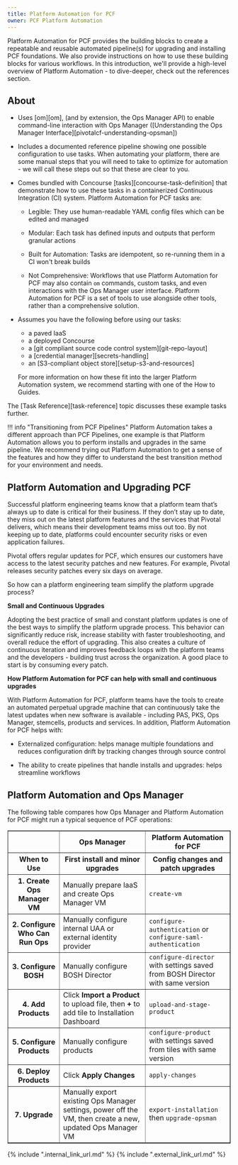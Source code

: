 ```yaml
---
title: Platform Automation for PCF
owner: PCF Platform Automation
---
```


 Platform Automation for PCF provides the building blocks to create a repeatable and reusable automated pipeline(s) for upgrading and installing PCF foundations. We also provide instructions on how to use these building blocks for various workflows. In this introduction, we'll provide a high-level overview of Platform Automation - to dive-deeper, check out the references section.  

## About

* Uses [om][om],
(and by extension, the Ops Manager API)
to enable command-line interaction with Ops Manager
([Understanding the Ops Manager Interface][pivotalcf-understanding-opsman])
* Includes a documented reference pipeline
showing one possible configuration to use tasks. When automating your platform, there are some manual steps that you will need to take to optimize for automation - we will call these steps out so that these are clear to you.
* Comes bundled with Concourse [tasks][concourse-task-definition]
that demonstrate how to use these tasks
in a containerized Continuous Integration (CI) system. Platform Automation for PCF tasks are:

    * Legible: They use
human-readable YAML config files which can be edited and managed

    * Modular: Each task has defined inputs and outputs
that perform granular actions

    * Built for Automation: Tasks are idempotent,
so re-running them in a CI won't break builds

    * Not Comprehensive: Workflows that use Platform Automation for PCF
may also contain `om` commands, custom tasks,
and even interactions with the Ops Manager user interface.
Platform Automation for PCF is a set of tools to use alongside other tools,
rather than a comprehensive solution.

* Assumes you have the following before using our tasks: 
    * a paved IaaS
    * a deployed Concourse
    * a [git compliant source code control system][git-repo-layout]
    * a [credential manager][secrets-handling]
    * an [S3-compliant object store][setup-s3-and-resources]

    For more information on how these fit into the larger Platform Automation system, 
    we recommend starting with one of the How to Guides.
    

The [Task Reference][task-reference] topic discusses these example tasks further.


!!! info "Transitioning from PCF Pipelines"
      Platform Automation takes a different approach than PCF Pipelines,
      one example is that Platform Automation allows you to perform installs and upgrades in the same pipeline.
      We recommend trying out Platform Automation
      to get a sense of the features and how they differ
      to understand the best transition method for your environment and needs.


## Platform Automation and Upgrading PCF

Successful platform engineering teams know that a platform team that’s always up to date is critical for their business.
If they don’t stay up to date, they miss out on the latest platform features and the services that Pivotal delivers,
which means their development teams miss out too. By not keeping up to date, platforms could encounter security risks or
even application failures.

Pivotal offers regular updates for PCF, which ensures our customers have access to the latest security patches and new features.
For example, Pivotal releases security patches every six days on average.

So how can a platform engineering team simplify the platform upgrade process?

**Small and Continuous Upgrades**

Adopting the best practice of small and constant platform updates is one of the best ways to simplify the platform
upgrade process. This behavior can significantly reduce risk, increase stability with faster troubleshooting, and
overall reduce the effort of upgrading. This also creates a culture of continuous iteration and improves feedback loops
with the platform teams and the developers - building trust across the organization. A good place to start is by consuming every patch.

**How Platform Automation for PCF can help with small and continuous upgrades**

With Platform Automation for PCF, platform teams have the tools to create an automated perpetual upgrade machine that
can continuously take the latest updates when new software is available - including PAS, PKS, Ops Manager, stemcells,
products and services. In addition, Platform Automation for PCF helps with:

* Externalized configuration: helps manage multiple foundations and reduces configuration drift by tracking changes through source control

* The ability to create pipelines that handle installs and upgrades: helps streamline workflows

## Platform Automation and Ops Manager

The following table compares how Ops Manager
and Platform Automation for PCF might run a typical sequence of PCF operations:

<table border="1">
  <tr>
    <th></th>
    <th>Ops Manager</th>
    <th>Platform Automation for PCF</th>
  </tr><tr>
    <th>When to Use</th>
    <th>First install and minor upgrades</th>
    <th>Config changes and patch upgrades</th>
  </tr><tr>
    <th>1. Create Ops Manager VM</th>
    <td>Manually prepare IaaS and create Ops Manager VM</td>
    <td><code>create-vm</code></td>
  </tr><tr>
    <th>2. Configure Who Can Run Ops</th>
    <td>Manually configure internal UAA or external identity provider</td>
    <td><code>configure-authentication</code> or <code>configure-saml-authentication</code></td>
  </tr><tr>
    <th>3. Configure BOSH</th>
    <td>Manually configure BOSH Director</td>
    <td><code>configure-director</code> with settings saved from BOSH Director with same version</td>
  </tr><tr>
    <th>4. Add Products</th>
    <td>Click <strong>Import a Product</strong> to upload file, then <strong>+</strong> to add tile to Installation Dashboard</td>
    <td><code>upload-and-stage-product</code></td>
  </tr><tr>
    <th>5. Configure Products</th>
    <td>Manually configure products</td>
    <td><code>configure-product</code> with settings saved from tiles with same version</td>
  </tr><tr>
    <th>6. Deploy Products</th>
    <td>Click <strong>Apply Changes</strong></td>
    <td><code>apply-changes</code></td>
  </tr><tr>
    <th>7. Upgrade</th>
    <td>Manually export existing Ops Manager settings, power off the VM, then create a new, updated
    Ops Manager VM</td>
    <td><code>export-installation</code> then <code>upgrade-opsman</code></td>
  </tr>
</table>

{% include ".internal_link_url.md" %}
{% include ".external_link_url.md" %}
